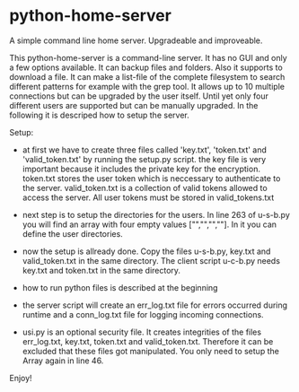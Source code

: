 # python-home-server
A simple command line home server. Upgradeable and improveable.

This python-home-server is a command-line server. It has no GUI 
and only a few options available. It can backup files and folders. Also it
supports to download a file. It can make a list-file of the complete filesystem 
to search different patterns for example with the grep tool. It allows up to 10
multiple connections but can be upgraded by the user itself. Until yet only four 
different users are supported but can be manually upgraded.
In the following it is descriped how to setup the server.

Setup:

- at first we have to create three files called 'key.txt', 'token.txt' and
  'valid_token.txt' by running the setup.py script.
  the key file is very important because it includes the private key for the 
  encryption. token.txt stores the user token which is neccessary to authenticate 
  to the server. valid_token.txt is a collection of valid tokens allowed to access the server.
  All user tokens must be stored in valid_tokens.txt

- next step is to setup the directories for the users. In line 263 of u-s-b.py 
  you will find an array with four empty values ["","","",""]. In it you can 
  define the user directories.

- now the setup is allready done. Copy the files u-s-b.py, key.txt and valid_token.txt
  in the same directory. The client script u-c-b.py needs key.txt and token.txt
  in the same directory. 

- how to run python files is described at the beginning

- the server script will create an err_log.txt file for errors occurred during runtime
  and a conn_log.txt file for logging incoming connections.

- usi.py is an optional security file. It creates integrities of the files err_log.txt, key.txt, token.txt and valid_token.txt.
  Therefore it can be excluded that these files got manipulated.
  You only need to setup the Array again in line 46.

Enjoy!
